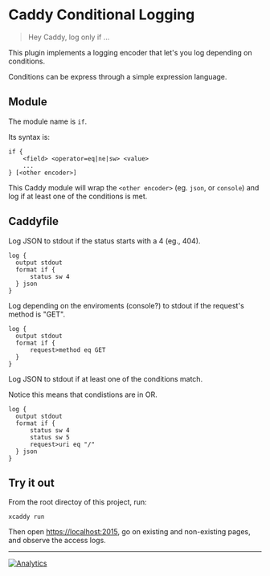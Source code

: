 # Caddy Conditional Logging

> Hey Caddy, log only if ...

This plugin implements a logging encoder that let's you log depending on conditions.

Conditions can be express through a simple expression language.

## Module

The module name is `if`.

Its syntax is:

```caddyfile
if {
    <field> <operator=eq|ne|sw> <value>
    ...
} [<other encoder>]
```

This Caddy module will wrap the `<other encoder>` (eg. `json`, or `console`) and log if at least one of the conditions is met.

## Caddyfile

Log JSON to stdout if the status starts with a 4 (eg., 404).

```caddyfile
log {
  output stdout
  format if {
      status sw 4
  } json
}
```

Log depending on the enviroments (console?) to stdout if the request's method is "GET".

```caddyfile
log {
  output stdout
  format if {
      request>method eq GET
  }
}
```

Log JSON to stdout if at least one of the conditions match.

Notice this means that condistions are in OR.

```caddyfile
log {
  output stdout
  format if {
      status sw 4
      status sw 5
      request>uri eq "/"
  } json
}
```

## Try it out

From the root directoy of this project, run:

```console
xcaddy run
```

Then open <https://localhost:2015>, go on existing and non-existing pages, and observe the access logs.

---

[![Analytics](https://ga-beacon.appspot.com/UA-49657176-1/caddy-conditional-logging?flat)](https://github.com/igrigorik/ga-beacon)

